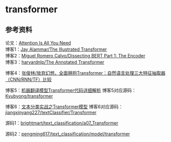 # transformer

## 参考资料

论文：[Attention Is All You Need](https://arxiv.org/pdf/1706.03762.pdf)<br>
博客1：[Jay Alammar/The Illustrated Transformer](https://jalammar.github.io/illustrated-transformer)<br>
博客2：[Miguel Romero Calvo/Dissecting BERT Part 1: The Encoder](https://medium.com/dissecting-bert/dissecting-bert-part-1-d3c3d495cdb3)<br>
博客3：[harvardnlp/The Annotated Transformer](http://nlp.seas.harvard.edu/2018/04/03/attention.html)<br>

博客4：[张俊林/放弃幻想，全面拥抱Transformer：自然语言处理三大特征抽取器（CNN/RNN/TF）比较](https://zhuanlan.zhihu.com/p/54743941)

博客5：[机器翻译模型Transformer代码详细解析](https://blog.csdn.net/mijiaoxiaosan/article/details/74909076)
博客5对应源码：[Kyubyong/transformer](https://github.com/Kyubyong/transformer)

博客6：[文本分类实战之Transformer模型](https://www.cnblogs.com/jiangxinyang/p/10210813.html)
博客6对应源码：[jiangxinyang227/textClassifier/Transformer](https://github.com/jiangxinyang227/textClassifier/tree/master/Transformer)

源码1：[brightmart/text_classification/a07_Transformer](https://github.com/brightmart/text_classification/tree/master/a07_Transformer)

源码2：[pengming617/text_classification/model/transformer](https://github.com/pengming617/text_classification/tree/master/model/transformer)


